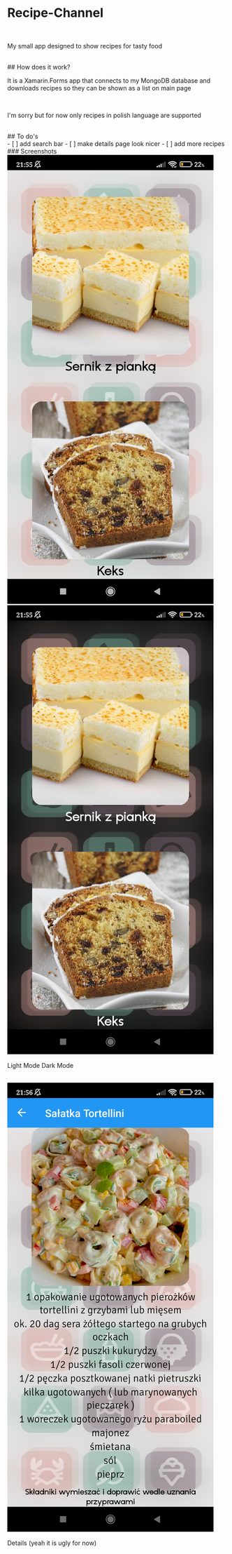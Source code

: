 # Recipe-Channel
<br>
<p>My small app designed to show recipes for tasty food</p>
<br>
## How does it work?
<br>
<p>It is a Xamarin.Forms app that connects to my MongoDB database and downloads recipes so they can be shown as a list on main page</p>
<br>
<p>I'm sorry but for now only recipes in polish language are supported</p>
<br>
## To do's
<br>
- [ ] add search bar
- [ ] make details page look nicer
- [ ] add more recipes
<br>
### Screenshots
<img src="https://raw.githubusercontent.com/theKapcioszek/Recipe-Channel/master/screenshots/1680292650639.jpg"/><img src="https://raw.githubusercontent.com/theKapcioszek/Recipe-Channel/master/screenshots/1680292650653.jpg"/>
<br>
<p>Light Mode       Dark Mode</p>
<br>
<img src="https://raw.githubusercontent.com/theKapcioszek/Recipe-Channel/master/screenshots/1680292650627.jpg"/>
<br>
<p>Details (yeah it is ugly for now)</p>
